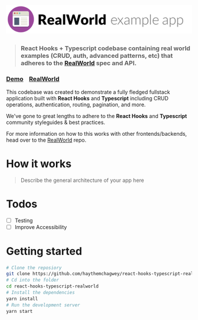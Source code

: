 # ![RealWorld Example App](logo.png)

> ### React Hooks + Typescript codebase containing real world examples (CRUD, auth, advanced patterns, etc) that adheres to the [RealWorld](https://github.com/gothinkster/realworld) spec and API.

### [Demo](https://github.com/gothinkster/realworld)&nbsp;&nbsp;&nbsp;&nbsp;[RealWorld](https://github.com/gothinkster/realworld)

This codebase was created to demonstrate a fully fledged fullstack application built with **React Hooks** and **Typescript** including CRUD operations, authentication, routing, pagination, and more.

We've gone to great lengths to adhere to the **React Hooks** and **Typescript** community styleguides & best practices.

For more information on how to this works with other frontends/backends, head over to the [RealWorld](https://github.com/gothinkster/realworld) repo.

# How it works

> Describe the general architecture of your app here

# Todos

- [ ] Testing
- [ ] Improve Accessibility

# Getting started

```bash
# Clone the reposiory
git clone https://github.com/haythemchagwey/react-hooks-typescript-realworld.git
# Cd into the folder
cd react-hooks-typescript-realworld
# Install the dependencies
yarn install
# Run the development server
yarn start
```
